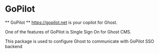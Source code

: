 # GoPilot


** GoPilot **  https://gopilot.net is your copilot for Ghost. 

One of the features of GoPilot is Single Sign On for Ghost CMS. 

This package is used to configure Ghost to communicate with GoPilot SSO backend
